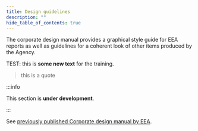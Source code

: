 ```yaml
---
title: Design guidelines
description: ""
hide_table_of_contents: true
---
```


The corporate design manual provides a graphical style guide for EEA reports 
as well as guidelines for a coherent look of other items produced by the Agency.

TEST: this is **some new text** for the training.

> this is a quote

:::info

This section is **under development**.

:::

See [previously published Corporate design manual by EEA](https://www.eea.europa.eu/publications/eea-corporate-design-manual).
